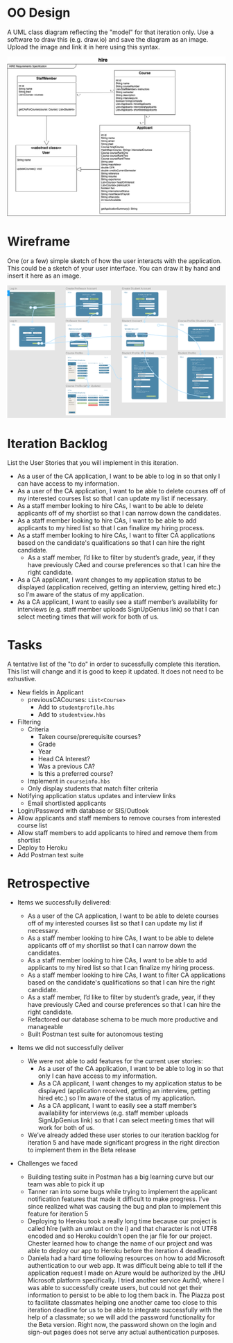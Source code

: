 # OO Design
A UML class diagram reflecting the "model" for that iteration only.
Use a software to draw this (e.g. draw.io) and save the diagram as an image.
Upload the image and link it in here using this syntax.

![UML Diagram](./img/uml.png)

# Wireframe
One (or a few) simple sketch of how the user interacts with the application.
This could be a sketch of your user interface.
You can draw it by hand and insert it here as an image.

![Wireframe](./img/wireframe.png)

# Iteration Backlog
List the User Stories that you will implement in this iteration.

- As a user of the CA application, I want to be able to log in so that only I can have access to my information.
- As a user of the CA application, I want to be able to delete courses off of my interested courses list so that I can update my list if necessary.
- As a staff member looking to hire CAs, I want to be able to delete applicants off of my shortlist so that I can narrow down the candidates.
- As a staff member looking to hire CAs, I want to be able to add applicants to my hired list so that I can finalize my hiring process.
- As a staff member looking to hire CAs, I want to filter CA applications based on the candidate's qualifications so that I can hire the right candidate.
  - As a staff member, I’d like to filter by student’s grade, year, if they have previously CAed and course preferences so that I can hire the right candidate.
- As a CA applicant, I want changes to my application status to be displayed (application received, getting an interview, getting hired etc.) so I’m aware of the status of my application.
- As a CA applicant, I want to easily see a staff member’s availability for interviews (e.g. staff member uploads SignUpGenius link) so that I can select meeting times that will work for both of us.

# Tasks
A tentative list of the "to do" in order to sucessfully complete this iteration.
This list will change and it is good to keep it updated.
It does not need to be exhustive.

- New fields in Applicant
  - previousCACourses: `List<Course>`
    - Add to `studentprofile.hbs`
    - Add to `studentview.hbs`
- Filtering
  - Criteria
    - Taken course/prerequisite courses?
    - Grade
    - Year
    - Head CA Interest?
    - Was a previous CA?
    - Is this a preferred course?
  - Implement in `courseinfo.hbs`
  - Only display students that match filter criteria
- Notifying application status updates and interview links
  - Email shortlisted applicants
- Login/Password with database or SIS/Outlook
- Allow applicants and staff members to remove courses from interested course list
- Allow staff members to add applicants to hired and remove them from shortlist
- Deploy to Heroku
- Add Postman test suite

# Retrospective 

- Items we successfully delivered:
    - As a user of the CA application, I want to be able to delete courses off of my interested courses list so that I can update my list if necessary.
    - As a staff member looking to hire CAs, I want to be able to delete applicants off of my shortlist so that I can narrow down the candidates.
   - As a staff member looking to hire CAs, I want to be able to add applicants to my hired list so that I can finalize my hiring process.
    - As a staff member looking to hire CAs, I want to filter CA applications based on the candidate's qualifications so that I can hire the right candidate.
    - As a staff member, I’d like to filter by student’s grade, year, if they have previously CAed and course preferences so that I can hire the right candidate.
    - Refactored our database schema to be much more productive and manageable
    - Built Postman test suite for autonomous testing

- Items we did not successfully deliver
    - We were not able to add features for the current user stories:
        - As a user of the CA application, I want to be able to log in so that only I can have access to my information.
        - As a CA applicant, I want changes to my application status to be displayed (application received, getting an interview, getting hired etc.) so I’m aware of the status of my application.
        - As a CA applicant, I want to easily see a staff member’s availability for interviews (e.g. staff member uploads SignUpGenius link) so that I can select meeting times that will work for both of us.
    - We’ve already added these user stories to our iteration backlog for iteration 5 and have made significant progress in the right direction to implement them in the Beta release 
- Challenges we faced
    - Building testing suite in Postman has a big learning curve but our team was able to pick it up
    - Tanner ran into some bugs while trying to implement the applicant notification features that made it difficult to make progress. I’ve since realized what was causing the bug and plan to implement this feature for iteration 5
    - Deploying to Heroku took a really long time because our project is called hïre (with an umlaut on the i) and that character is not  UTF8 encoded and so Heroku couldn’t open the jar file for our project. Chester learned how to change the name of our project and was able to deploy our app to Heroku  before the iteration 4 deadline.
   -  Daniela had a hard time following resources on how to add Microsoft authentication to our web app. It was difficult being able to tell if the application request I made on Azure would be authorized by the JHU Microsoft platform specifically. I tried another service Auth0, where I was able to successfully create users, but could not get their information to persist to be able to log them back in. The Piazza post to facilitate classmates helping one another came too close to this iteration deadline for us to be able to integrate successfully with the help of a classmate; so we will add the password functionality for the Beta version. Right now, the password shown on the login and sign-out pages does not serve any actual authentication purposes.
